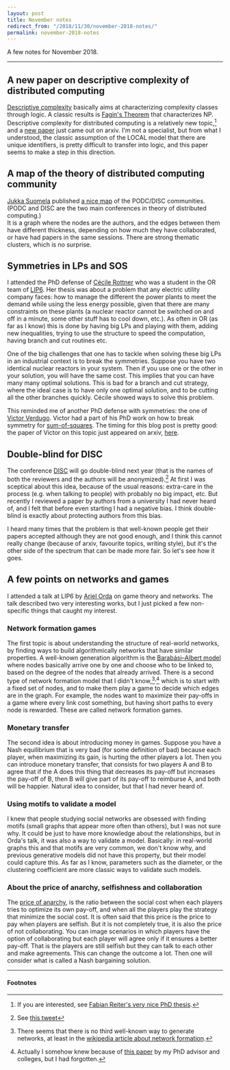 ```yaml
---
layout: post
title: November notes
redirect_from: "/2018/11/30/november-2018-notes/"
permalink: november-2018-notes
---
```


A few notes for November 2018.

---

## A new paper on descriptive complexity of distributed computing
[Descriptive complexity](https://en.wikipedia.org/wiki/Descriptive_complexity_theory) 
basically aims at characterizing complexity classes through logic. A classic 
results is [Fagin's Theorem](https://en.wikipedia.org/wiki/Descriptive_complexity_theory)
that characterizes NP. 
Descriptive complexity for distributed computing is a relatively new topic,[^1]
and a [new paper](https://arxiv.org/abs/1811.08197) just came out on arxiv.
I'm not a specialist, but from what I understood, the classic assumption of the
LOCAL model that there are unique identifiers, is pretty difficult to transfer 
into logic, and this paper seems to make a step in this direction.

## A map of the theory of distributed computing community 
[Jukka Suomela](https://users.ics.aalto.fi/suomela/) published
[a nice map](https://plus.google.com/+JukkaSuomela/posts/JgWYFk4XzWW) of the 
PODC/DISC communities. (PODC and DISC are the two main conferences in theory 
of distributed computing.)  
It is a graph where the nodes are the authors, and the edges between them 
have different thickness, 
depending on how much they have collaborated, or have had papers in the same 
sessions. There are strong thematic clusters, which is no surprise.

## Symmetries in LPs and SOS
I attended the PhD defense of 
[Cécile Rottner](https://www.lip6.fr/actualite/personnes-fiche.php?ident=D1634)
who was a student in the OR team of [LIP6](https://www.lip6.fr/?LANG=en). 
Her thesis was about a problem that
any electric utility company faces: how to manage the different the power plants
to meet the demand while using the less energy possible, given that there are 
many constraints on these plants (a nuclear reactor cannot be switched on and 
off in a minute, some other stuff has to cool down, etc.). As often in OR (as far as
I know) this is done by having big LPs and playing with them, adding new 
inequalities, trying to use the structure to speed the computation, having 
branch and cut routines etc. 

One of the big challenges that one has to tackle when solving these big LPs 
in an industrial context is to break the symmetries.
Suppose you have two identical 
nuclear reactors in your system. Then if you use one or the other in your solution, 
you will have the same cost. This implies that you can have many many optimal 
solutions. This is bad for a branch and cut 
strategy, where the ideal case is to have only one optimal solution, and to be 
cutting all the other branches quickly. Cécile showed ways to solve this problem.

This reminded me of another PhD defense with symmetries: the one of 
[Victor Verdugo](https://sites.google.com/view/vverdugo/). Victor had a part of 
his PhD work on how to break symmetry for 
[sum-of-squares](https://en.wikipedia.org/wiki/Sum-of-squares_optimization). The
timing for this blog post is pretty good: the paper of Victor on this topic 
just appeared on arxiv, 
[here](https://arxiv.org/abs/1811.08539).

## Double-blind for DISC
The conference [DISC](http://www.disc-conference.org/wp/) will go 
double-blind next year (that is the names of both the reviewers and the authors will
be anonymized).[^2] At first I was sceptical about this idea, 
because of the usual reasons: extra-care in the process (e.g. when talking to 
people) with probably no big impact, etc. But recently I reviewed a paper by 
authors from a university I had never heard of, and I felt that before even 
starting I had a negative bias. I think double-blind is exactly about 
protecting authors from this bias. 

I heard many times that the 
problem is that well-known people get their papers accepted although 
they are not good enough, and I think this cannot really change (because 
of arxiv, favourite topics, writing style), but it's the other side of the 
spectrum that can be made more fair. So let's see how it goes.

## A few points on networks and games
I attended a talk at LIP6 by 
[Ariel Orda](http://webee.technion.ac.il/Sites/People/ArielOrda/) on game theory 
and networks. The talk described two very interesting works, but 
I just picked a few non-specific things that caught my interest. 

### Network formation games
The first topic is about understanding the structure of real-world networks, by 
finding ways to build algorithmically networks that have similar properties. 
A well-known generation algorithm is the 
[Barabási–Albert model](https://en.wikipedia.org/wiki/Barab%C3%A1si%E2%80%93Albert_model) 
where nodes basically arrive one by one and choose who to be linked to, 
based on the degree of the nodes that already arrived. There is a second 
type of network formation model that I didn't know,[^3]<sup>,</sup>[^4] which is to start 
with a fixed set of nodes, and to make them play a game to decide 
which edges are in the graph. 
For example, the nodes want to maximize their pay-offs in a game where every 
link cost something, but having short paths to every node is rewarded. 
These are called network formation games.  

### Monetary transfer
The second idea is about introducing money in games.
Suppose you have a Nash equilibrium 
that is very bad (for some definition of bad) because each player, when 
maximizing its gain, is hurting the other players a lot. Then you can introduce
monetary transfer, that consists for two players A and B to agree that if the 
A does this thing that decreases its pay-off but increases the pay-off 
of B, then B will give part of its 
pay-off to reimburse A, and both will be happier. Natural idea to 
consider, but that I had never heard of.

### Using motifs to validate a model
I knew that people studying social 
networks are obsessed with finding motifs (small graphs that appear more 
often than others), but I was not sure why. It could be just to have 
more knowledge about the relationships, but in Orda's talk, it was 
also a way to validate a model. Basically: in real-world graphs this and that 
motifs are very common, we don't know why, and previous generative 
models did not have this property, but their model could capture this. 
As far as I know, parameters such as the diameter, or the clustering 
coefficient are more classic ways to validate such models.

### About the price of anarchy, selfishness and collaboration
The [price of anarchy](https://en.wikipedia.org/wiki/Price_of_anarchy), 
is the ratio between the social cost when each players tries to optimize 
its own pay-off, and when all the players play the strategy that minimize 
the social cost. It is often said that this price is the price to pay 
when players are selfish. But it is not completely true, it is also the 
price of not collaborating. You can image scenarios in which players have
the option of collaborating but each player will agree only if it ensures 
 a better pay-off. That is the players are still selfish but 
they can talk to each other and make agreements. 
This can change the outcome a lot. Then one 
will consider what is called a Nash bargaining solution.

---

#### Footnotes 
[^1]: If you are interested, see [Fabian Reiter's very nice PhD thesis](https://arxiv.org/abs/1805.06238).
[^2]: See [this tweet](https://twitter.com/JukkaSuomela/status/1065259077738082304)
[^3]: There seems that there is no third well-known way to generate networks, at least in the [wikipedia article about network formation](https://en.wikipedia.org/wiki/Network_formation).
[^4]: Actually I somehow knew because of [this paper](https://dl.acm.org/citation.cfm?doid=3178876.3186122) by my PhD advisor and colleges, but I had forgotten.

